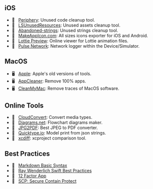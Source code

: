 ## iOS
- 📱 &nbsp; [Periphery](https://github.com/peripheryapp/periphery): Unused code cleanup tool.
- 📱 &nbsp; [LSUnusedResources](https://github.com/tinymind/LSUnusedResources): Unused assets cleanup tool.
- 📱 &nbsp; [Abandoned-strings](https://github.com/ijoshsmith/abandoned-strings): Unused strings cleanup tool.
- 📱 &nbsp; [MakeAppIcon.com](https://makeappicon.com/): All sizes icons exporter for iOS and Android.
- 📱 &nbsp; [Lottie Preview](https://lottiefiles.com/preview): Online viewer for Lottie animation files.
- 📱 &nbsp; [Pulse Network](https://kean.blog/post/pulse?utm_campaign=iOS%2BDev%2BWeekly&utm_medium=email&utm_source=iOS%2BDev%2BWeekly%2BIssue%2B493): Network logger within the Device/Simulator.

## MacOS 
- 🖥 &nbsp; [Apple](https://developer.apple.com/download/all/): Apple's old versions of tools.
- 🖥 &nbsp; [AppCleaner](https://freemacsoft.net/appcleaner/): Remove 100% apps.
- 🖥 &nbsp; [CleanMyMac](https://macpaw.com/cleanmymac/): Remove traces of MacOS software.

## Online Tools
- 🔨 &nbsp; [CloudConvert](https://cloudconvert.com/): Convert media types.
- 🔨 &nbsp; [Diagrams.net](https://app.diagrams.net/): Flowchart diagrams maker.
- 🔨 &nbsp; [JPG2PDF](https://jpg2pdf.com/): Best JPEG to PDF converter.
- 🔨 &nbsp; [Quicktype.io](https://app.quicktype.io/): Model print from json strings.
- 🔨 &nbsp; [xcdiff](https://github.com/bloomberg/xcdiff): xcproject comparison tool.

## Best Practices
- 📝 &nbsp; [Markdown Basic Syntax](https://www.markdownguide.org/basic-syntax/)
- 📝 &nbsp; [Ray Wenderlich Swift Best Practices](https://github.com/raywenderlich/swift-style-guide)
- 📝 &nbsp; [12 Factor App](https://12factor.net/)
- 📝 &nbsp; [SCP: Secure Contain Protect](https://owasp.org/www-pdf-archive/OWASP_SCP_Quick_Reference_Guide_v2.pdf)

<br />

